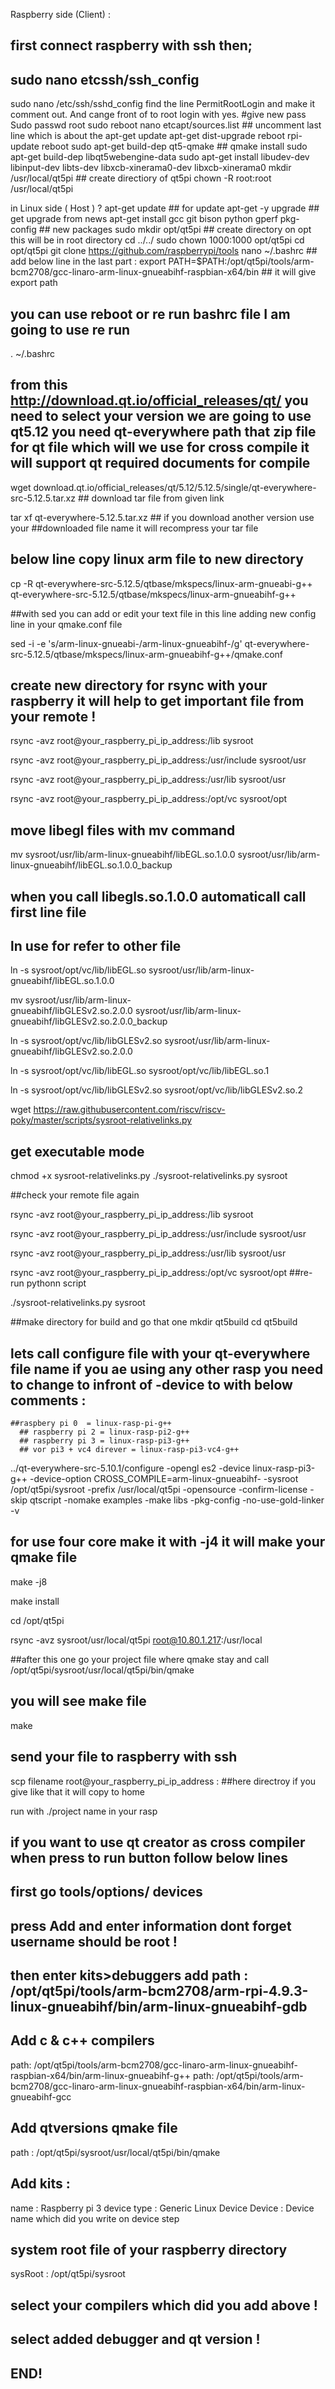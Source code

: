 ﻿Raspberry side (Client) : 

## first connect raspberry with ssh then; 
  ## sudo nano etcssh/ssh_config 
  sudo nano /etc/ssh/sshd_config
find the line PermitRootLogin and make it comment out.  And cange front of to root login with
yes. 
#give new pass
Sudo passwd root
sudo reboot
nano etcapt/sources.list   ## uncomment last line which is about the apt-get update 
apt-get dist-upgrade
reboot
rpi-update
reboot
sudo apt-get build-dep qt5-qmake ## qmake install
sudo apt-get build-dep libqt5webengine-data
sudo apt-get install libudev-dev libinput-dev libts-dev libxcb-xinerama0-dev libxcb-xinerama0 
mkdir /usr/local/qt5pi ## create directiory of qt5pi
chown -R root:root /usr/local/qt5pi 

in Linux side ( Host ) ? 
apt-get update ## for update
apt-get -y upgrade  ## get upgrade from news
apt-get install gcc git bison python gperf pkg-config ## new packages
sudo mkdir opt/qt5pi ## create directory on opt this will be in root directory cd ../../
sudo chown 1000:1000 opt/qt5pi
cd opt/qt5pi
git clone https://github.com/raspberrypi/tools 
nano ~/.bashrc ## add below line in the last part : 
export PATH=$PATH:/opt/qt5pi/tools/arm-bcm2708/gcc-linaro-arm-linux-gnueabihf-raspbian-x64/bin    ## it will give export path 
## you can use reboot or re run bashrc file I am going to use re run 
. ~/.bashrc

## from this http://download.qt.io/official_releases/qt/ you need to select your version we are going to use qt5.12  you need qt-everywhere path that zip file for qt file which will we use for cross compile it will support qt required documents for compile

wget download.qt.io/official_releases/qt/5.12/5.12.5/single/qt-everywhere-src-5.12.5.tar.xz ## download tar file from given link

tar xf qt-everywhere-5.12.5.tar.xz ##  if you download another version use your ##downloaded file name it will recompress your tar file

## below line copy linux arm file to new directory 
cp -R qt-everywhere-src-5.12.5/qtbase/mkspecs/linux-arm-gnueabi-g++ qt-everywhere-src-5.12.5/qtbase/mkspecs/linux-arm-gnueabihf-g++

##with sed you can add or edit your text file in this line adding new config line in your qmake.conf file

sed -i -e 's/arm-linux-gnueabi-/arm-linux-gnueabihf-/g' qt-everywhere-src-5.12.5/qtbase/mkspecs/linux-arm-gnueabihf-g++/qmake.conf 

## create new directory for rsync with your raspberry it will help to get important file from your remote !

rsync -avz root@your_raspberry_pi_ip_address:/lib sysroot 

rsync -avz root@your_raspberry_pi_ip_address:/usr/include sysroot/usr 

rsync -avz root@your_raspberry_pi_ip_address:/usr/lib sysroot/usr 

rsync -avz root@your_raspberry_pi_ip_address:/opt/vc sysroot/opt 

## move  libegl files with mv command

mv sysroot/usr/lib/arm-linux-gnueabihf/libEGL.so.1.0.0 sysroot/usr/lib/arm-linux-gnueabihf/libEGL.so.1.0.0_backup 

## when you call libegls.so.1.0.0 automaticall call first line file 
## ln use for refer to other file
ln -s sysroot/opt/vc/lib/libEGL.so sysroot/usr/lib/arm-linux-gnueabihf/libEGL.so.1.0.0 

 mv sysroot/usr/lib/arm-linux-gnueabihf/libGLESv2.so.2.0.0 sysroot/usr/lib/arm-linux-gnueabihf/libGLESv2.so.2.0.0_backup 

ln -s sysroot/opt/vc/lib/libGLESv2.so sysroot/usr/lib/arm-linux-gnueabihf/libGLESv2.so.2.0.0 

ln -s sysroot/opt/vc/lib/libEGL.so sysroot/opt/vc/lib/libEGL.so.1 

ln -s sysroot/opt/vc/lib/libGLESv2.so sysroot/opt/vc/lib/libGLESv2.so.2 

wget https://raw.githubusercontent.com/riscv/riscv-poky/master/scripts/sysroot-relativelinks.py 

## get executable mode
chmod +x sysroot-relativelinks.py 
./sysroot-relativelinks.py sysroot 




##check your remote file again

rsync -avz root@your_raspberry_pi_ip_address:/lib sysroot 

rsync -avz root@your_raspberry_pi_ip_address:/usr/include sysroot/usr 

rsync -avz root@your_raspberry_pi_ip_address:/usr/lib sysroot/usr 

rsync -avz root@your_raspberry_pi_ip_address:/opt/vc sysroot/opt 
##re-run pythonn script

./sysroot-relativelinks.py sysroot 

##make directory for build and go that one 
mkdir qt5build 
cd qt5build 

## lets call configure file with your qt-everywhere file name if  you ae using any other rasp you need to change to infront of  -device to with below comments : 
	##raspbery pi 0  = linux-rasp-pi-g++
      ## raspberry pi 2 = linux-rasp-pi2-g++
      ## raspberry pi 3 = linux-rasp-pi3-g++
      ## vor pi3 + vc4 direver = linux-rasp-pi3-vc4-g++

../qt-everywhere-src-5.10.1/configure -opengl es2 -device linux-rasp-pi3-g++ -device-option CROSS_COMPILE=arm-linux-gnueabihf- -sysroot /opt/qt5pi/sysroot -prefix /usr/local/qt5pi -opensource -confirm-license -skip qtscript -nomake examples -make libs -pkg-config -no-use-gold-linker -v 
## for use four core make it with -j4 it will make your qmake file
make -j8

make install 

cd /opt/qt5pi

rsync -avz sysroot/usr/local/qt5pi root@10.80.1.217:/usr/local 


##after this one go your project file where qmake stay and call 
 /opt/qt5pi/sysroot/usr/local/qt5pi/bin/qmake 
## you will see make file
make
## send your file to raspberry with ssh
scp filename root@your_raspberry_pi_ip_address : ##here directroy if you give like that it will copy to home

run with ./project name in your rasp

## if you want to use qt creator as cross compiler when press to run button follow below lines
## first go tools/options/ devices
## press Add and enter information dont forget username should be root !
## then enter kits>debuggers add  path : /opt/qt5pi/tools/arm-bcm2708/arm-rpi-4.9.3-linux-gnueabihf/bin/arm-linux-gnueabihf-gdb
## Add c & c++ compilers 
 path: /opt/qt5pi/tools/arm-bcm2708/gcc-linaro-arm-linux-gnueabihf-raspbian-x64/bin/arm-linux-gnueabihf-g++
 path: /opt/qt5pi/tools/arm-bcm2708/gcc-linaro-arm-linux-gnueabihf-raspbian-x64/bin/arm-linux-gnueabihf-gcc
## Add qtversions qmake file 
path : /opt/qt5pi/sysroot/usr/local/qt5pi/bin/qmake

## Add kits : 
name : Raspberry pi 3
device type : Generic Linux Device
Device : Device name which did you write on device step
## system root file of your raspberry directory
sysRoot : /opt/qt5pi/sysroot 
## select your compilers which did you add above !
## select added debugger and qt version !
## END!
 














